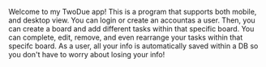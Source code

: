 Welcome to my TwoDue app!
This is a program that supports both mobile, and desktop view.
You can login or create an accountas a user. Then, you can create a board and add different tasks within that specific board.
You can complete, edit, remove, and even rearrange your tasks within that specifc board.
As a user, all your info is automatically saved within a DB so you don't have to worry about losing your info!
